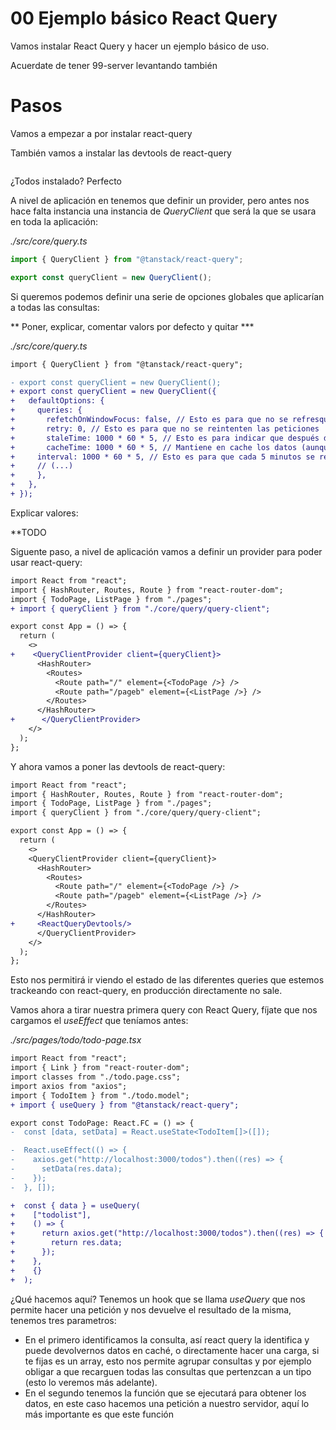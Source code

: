 # 00 Ejemplo básico React Query

Vamos instalar React Query y hacer un ejemplo básico de uso.

Acuerdate de tener 99-server levantando también

# Pasos

Vamos a empezar a por instalar react-query

También vamos a instalar las devtools de react-query

```bash

```

¿Todos instalado? Perfecto

A nivel de aplicación en tenemos que definir un provider, pero antes nos hace falta instancia una instancia de _QueryClient_ que será la que se usara en toda la aplicación:

_./src/core/query.ts_

```typescript
import { QueryClient } from "@tanstack/react-query";

export const queryClient = new QueryClient();
```

Si queremos podemos definir una serie de opciones globales que aplicarían a todas las consultas:

** Poner, explicar, comentar valors por defecto y quitar ***

_./src/core/query.ts_

```diff
import { QueryClient } from "@tanstack/react-query";

- export const queryClient = new QueryClient();
+ export const queryClient = new QueryClient({
+   defaultOptions: {
+     queries: {
+       refetchOnWindowFocus: false, // Esto es para que no se refresque la página cuando se cambia de pestaña
+       retry: 0, // Esto es para que no se reintenten las peticiones
+       staleTime: 1000 * 60 * 5, // Esto es para indicar que después de 5 minutos los datos se pueden considerar obsoletos
+       cacheTime: 1000 * 60 * 5, // Mantiene en cache los datos (aunque algo esté obsoleto primero lee de aquí y después hace la petición)
+     interval: 1000 * 60 * 5, // Esto es para que cada 5 minutos se refresque la información
+     // (...)
+     },
+   },
+ });
```

Explicar valores:

**TODO

Siguente paso, a nivel de aplicación vamos a definir un provider para poder usar react-query:

```diff
import React from "react";
import { HashRouter, Routes, Route } from "react-router-dom";
import { TodoPage, ListPage } from "./pages";
+ import { queryClient } from "./core/query/query-client";

export const App = () => {
  return (
    <>
+    <QueryClientProvider client={queryClient}>
      <HashRouter>
        <Routes>
          <Route path="/" element={<TodoPage />} />
          <Route path="/pageb" element={<ListPage />} />
        </Routes>
      </HashRouter>
+      </QueryClientProvider>
    </>
  );
};
```

Y ahora vamos a poner las devtools de react-query:


```diff
import React from "react";
import { HashRouter, Routes, Route } from "react-router-dom";
import { TodoPage, ListPage } from "./pages";
import { queryClient } from "./core/query/query-client";

export const App = () => {
  return (
    <>
    <QueryClientProvider client={queryClient}>
      <HashRouter>
        <Routes>
          <Route path="/" element={<TodoPage />} />
          <Route path="/pageb" element={<ListPage />} />
        </Routes>
      </HashRouter>
+     <ReactQueryDevtools/>      
      </QueryClientProvider>
    </>
  );
};
```

Esto nos permitirá ir viendo el estado de las diferentes queries que estemos trackeando con react-query, en producción directamente no sale.

Vamos ahora a tirar nuestra primera query con React Query, fíjate que nos cargamos el _useEffect_ que teníamos antes:

_./src/pages/todo/todo-page.tsx_

```diff
import React from "react";
import { Link } from "react-router-dom";
import classes from "./todo.page.css";
import axios from "axios";
import { TodoItem } from "./todo.model";
+ import { useQuery } from "@tanstack/react-query";

export const TodoPage: React.FC = () => {
-  const [data, setData] = React.useState<TodoItem[]>([]);

-  React.useEffect(() => {
-    axios.get("http://localhost:3000/todos").then((res) => {
-      setData(res.data);
-    });
-  }, []);

+  const { data } = useQuery(
+    ["todolist"],
+    () => {
+      return axios.get("http://localhost:3000/todos").then((res) => {
+        return res.data;
+      });
+    },
+    {}
+  );
```

¿Qué hacemos aquí? Tenemos un hook que se llama _useQuery_ que nos permite hacer una petición y nos devuelve el resultado de la misma, tenemos tres parametros:
  - En el primero identificamos la consulta, así react query la identifica y puede devolvernos datos en caché, o directamente hacer una carga, si te fijas es un array, esto nos permite agrupar consultas y por ejemplo obligar a que recarguen todas las consultas que pertenzcan a un tipo (esto lo veremos más adelante).
  - En el segundo tenemos la función que se ejecutará para obtener los datos, en este caso hacemos una petición a nuestro servidor, aquí lo más importante es que este función 